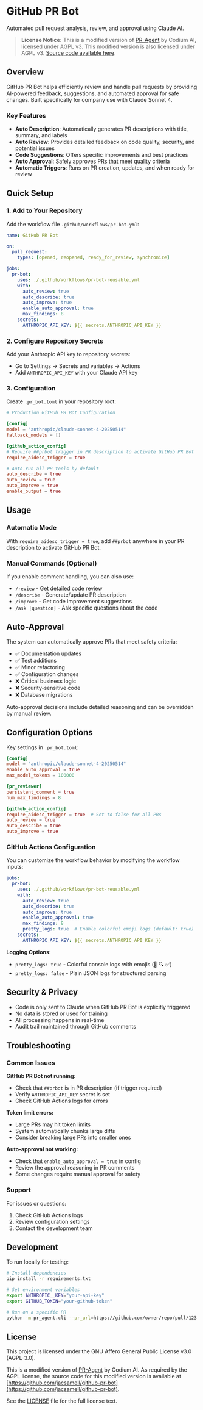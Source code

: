 # GitHub PR Bot

Automated pull request analysis, review, and approval using Claude AI.

> **License Notice:** This is a modified version of [PR-Agent](https://github.com/Codium-ai/pr-agent) by Codium AI, licensed under AGPL v3. This modified version is also licensed under AGPL v3. [Source code available here](https://github.com/jacsamell/github-pr-bot).

## Overview

GitHub PR Bot helps efficiently review and handle pull requests by providing AI-powered feedback, suggestions, and automated approval for safe changes. Built specifically for company use with Claude Sonnet 4.

### Key Features

- **Auto Description**: Automatically generates PR descriptions with title, summary, and labels
- **Auto Review**: Provides detailed feedback on code quality, security, and potential issues  
- **Code Suggestions**: Offers specific improvements and best practices
- **Auto Approval**: Safely approves PRs that meet quality criteria
- **Automatic Triggers**: Runs on PR creation, updates, and when ready for review

## Quick Setup

### 1. Add to Your Repository

Add the workflow file `.github/workflows/pr-bot.yml`:

```yaml
name: GitHub PR Bot

on:
  pull_request:
    types: [opened, reopened, ready_for_review, synchronize]

jobs:
  pr-bot:
    uses: ./.github/workflows/pr-bot-reusable.yml
    with:
      auto_review: true
      auto_describe: true
      auto_improve: true
      enable_auto_approval: true
      max_findings: 8
    secrets:
      ANTHROPIC_API_KEY: ${{ secrets.ANTHROPIC_API_KEY }}
```

### 2. Configure Repository Secrets

Add your Anthropic API key to repository secrets:
- Go to Settings → Secrets and variables → Actions
- Add `ANTHROPIC_API_KEY` with your Claude API key

### 3. Configuration

Create `.pr_bot.toml` in your repository root:

```toml
# Production GitHub PR Bot Configuration

[config]
model = "anthropic/claude-sonnet-4-20250514"
fallback_models = []

[github_action_config]
# Require ##prbot trigger in PR description to activate GitHub PR Bot
require_aidesc_trigger = true

# Auto-run all PR tools by default
auto_describe = true
auto_review = true
auto_improve = true
enable_output = true
```

## Usage

### Automatic Mode

With `require_aidesc_trigger = true`, add `##prbot` anywhere in your PR description to activate GitHub PR Bot.

### Manual Commands (Optional)

If you enable comment handling, you can also use:
- `/review` - Get detailed code review
- `/describe` - Generate/update PR description
- `/improve` - Get code improvement suggestions
- `/ask [question]` - Ask specific questions about the code

## Auto-Approval

The system can automatically approve PRs that meet safety criteria:

- ✅ Documentation updates
- ✅ Test additions
- ✅ Minor refactoring
- ✅ Configuration changes
- ❌ Critical business logic
- ❌ Security-sensitive code
- ❌ Database migrations

Auto-approval decisions include detailed reasoning and can be overridden by manual review.

## Configuration Options

Key settings in `.pr_bot.toml`:

```toml
[config]
model = "anthropic/claude-sonnet-4-20250514"
enable_auto_approval = true
max_model_tokens = 100000

[pr_reviewer]
persistent_comment = true
num_max_findings = 8

[github_action_config]
require_aidesc_trigger = true  # Set to false for all PRs
auto_review = true
auto_describe = true
auto_improve = true
```

### GitHub Actions Configuration

You can customize the workflow behavior by modifying the workflow inputs:

```yaml
jobs:
  pr-bot:
    uses: ./.github/workflows/pr-bot-reusable.yml
    with:
      auto_review: true
      auto_describe: true
      auto_improve: true
      enable_auto_approval: true
      max_findings: 8
      pretty_logs: true  # Enable colorful emoji logs (default: true)
    secrets:
      ANTHROPIC_API_KEY: ${{ secrets.ANTHROPIC_API_KEY }}
```

**Logging Options:**
- `pretty_logs: true` - Colorful console logs with emojis (🚀 🔍 ✅)
- `pretty_logs: false` - Plain JSON logs for structured parsing

## Security & Privacy

- Code is only sent to Claude when GitHub PR Bot is explicitly triggered
- No data is stored or used for training
- All processing happens in real-time
- Audit trail maintained through GitHub comments

## Troubleshooting

### Common Issues

**GitHub PR Bot not running:**
- Check that `##prbot` is in PR description (if trigger required)
- Verify `ANTHROPIC_API_KEY` secret is set
- Check GitHub Actions logs for errors

**Token limit errors:**
- Large PRs may hit token limits
- System automatically chunks large diffs
- Consider breaking large PRs into smaller ones

**Auto-approval not working:**
- Check that `enable_auto_approval = true` in config
- Review the approval reasoning in PR comments
- Some changes require manual approval for safety

### Support

For issues or questions:
1. Check GitHub Actions logs
2. Review configuration settings
3. Contact the development team

## Development

To run locally for testing:

```bash
# Install dependencies
pip install -r requirements.txt

# Set environment variables
export ANTHROPIC__KEY="your-api-key"
export GITHUB_TOKEN="your-github-token"

# Run on a specific PR
python -m pr_agent.cli --pr_url=https://github.com/owner/repo/pull/123 review
```

## License

This project is licensed under the GNU Affero General Public License v3.0 (AGPL-3.0).

This is a modified version of [PR-Agent](https://github.com/Codium-ai/pr-agent) by Codium AI. As required by the AGPL license, the source code for this modified version is available at [https://github.com/jacsamell/github-pr-bot](https://github.com/jacsamell/github-pr-bot).

See the [LICENSE](LICENSE) file for the full license text.
